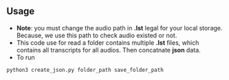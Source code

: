 ## Usage
* **Note**: you must change the audio path in **.lst** legal for your local storage. Because, we use this path to check audio existed or not.
* This code use for read a folder contains multiple **.lst** files, which contains all transcripts for all audios. Then concatnate **json** data.
* To run
```
python3 create_json.py folder_path save_folder_path
```